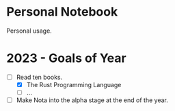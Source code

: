 # Personal Notebook
Personal usage.


# 2023 - Goals of Year
* [ ] Read ten books.
  * [x] The Rust Programming Language
  * [ ] ...
* [ ] Make Nota into the alpha stage at the end of the year.
